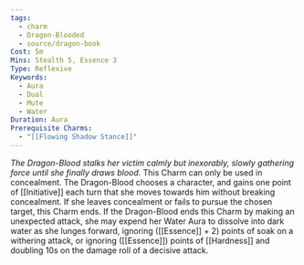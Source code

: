 ```yaml
---
tags:
  - charm
  - Dragon-Blooded
  - source/dragon-book
Cost: 5m
Mins: Stealth 5, Essence 3
Type: Reflexive
Keywords:
  - Aura
  - Dual
  - Mute
  - Water
Duration: Aura
Prerequisite Charms:
  - "[[Flowing Shadow Stance]]"
---
```

*The Dragon-Blood stalks her victim calmly but inexorably, slowly gathering force until she finally draws blood.*
This Charm can only be used in concealment. The Dragon-Blood chooses a character, and gains one point of [[Initiative]] each turn that she moves towards him without breaking concealment. If she leaves concealment or fails to pursue the chosen target, this Charm ends. If the Dragon-Blood ends this Charm by making an unexpected attack, she may expend her Water Aura to dissolve into dark water as she lunges forward, ignoring ([[Essence]] + 2) points of soak on a withering attack, or ignoring ([[Essence]]) points of [[Hardness]] and doubling 10s on the damage roll of a decisive attack.